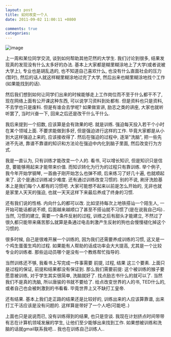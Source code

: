```yaml
---
layout: post
title: 如何改变一个人
date: 2011-09-02 11:00:11 +0800

comments: true
categories: 
---
```


![image](http://3forward.com/wp-content/uploads/2011/05/TrainingCenter.jpg)

上一周和某位同学交流, 谈到如何帮助其他茫然的大学生. 我们讨论到很多,
结果发现真的发现没有什么太多好的办法.
基本上大家都是糊里糊涂地上了大学(或者说被大学上), 专业也是胡乱选的,
也不知道自己喜欢什么, 也没有什么直面社会的压力(暂时),
然后的话人就这样糊里糊涂地过完了大学,
然后出来也糊里糊涂地找个工作(如果能找到的话).

然后我们想到如何让同学们出来的时候能够走上工作岗位而不至于什么都干不了,
现在网络上面有公开课这种东西, 可以说学习资料到处都有.
但是资料也只是资料, 不去学也只是废料. 但是有谁会去学呢? 如果做宣讲,
励志之类的讲座, 大家也就听听罢了, 当时兴奋一下,
回来之后还是改干什么干什么.

我后来提到一个招数, 应该算是会有效果的吧. 就是训练.
强迫每天投入若干个小时在某个领域上面. 不要求能做到多好,
但是强迫进行这样的工作. 毕竟大家都是从小到大这样强迫上来的,
应该接收得了. 然后在强迫的过程中, 逐渐"洗脑", 把一些先进不先进,
靠谱不靠谱的知识和方法论在强迫中内化到脑子里面, 然后改变行为方式.

我是一直认为, 只有训练才能改变一个人的. 看书, 可以增长知识,
但是知识只是信息, 要能够用起来才能带来价值.
而知识转化为行为的过程只有靠训练. 举个例子, 我今年开始学钢琴,
一首曲子刚开始怎么也弹不顺, 后来练习了好几十遍, 也就顺起来了.
这个是通过训练减少难度. 还有通过训练改变习惯的. 别的不说,
刷牙洗脸基本上是我们每个人都有的习惯吧.
大家可能想不起来以前是怎么开始的, 无非也就是家里人天天的强迫,
也就一天天这样下来最后养成了终身的习惯.

还有我们说的性格. 内向什么的都可以改. 比如坚持每次上地铁搭讪一个陌生人,
一开始可能话都说不顺,
后面越来越顺口了甚至不搭讪就不习惯了(是在说我自己吗).. 当然, 习惯的建立,
需要一个条件反射的过程, 训练之后有甜头才能建立,
不然过了很久都只能带来痛苦那么就算是条通过电击刺激产生反射的狗也会慢慢褪化掉这个习惯的.

很多时候, 自己是很难开展一个训练的, 因为我们还需要养成训练的习惯,
这又是一个鸡生蛋蛋生鸡的过程. 如果能有人帮助的话成功率会大大提高,
尤其是一个比较专业的训练者. 那些运动员哪个是没有一个教练帮忙指导的.

当然训练还不够, 我看书上写完成一件事需要 前提, 过程, 结果 这三个要素.
上面只是过程的保证, 前提和结果都没有保证到. 那么我们需要前提:
这个被训练的猴子要愿意被训练, 对于学生其实很简单, 洗脑就好了.
找点励志书什么的就可以了. 当然我们不是真的洗脑, 所以唐骏的书就不要给了.
给点改变世界的人的书, TED什么的, 或者自己也会被刺激到的书看看.
毕竟世界上又不缺打工皇帝.

还有结果. 基本上我们走正路的结果还是比较好的, 训练出来的人应该算靠谱,
出来打工干活应该是没有问题的. 这样算是带好了一个人吧(可能吧..)

上面也只是说说而已, 没有训练得到的结果, 也只是空谈.
我现在计划挤点时间带带有志在计算机领域发展的学生,
让他们至少能够出来找到工作. 如果想被训练和洗脑的话就gmail联系我吧...
我也在训练自己训练人..